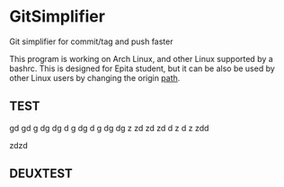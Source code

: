 # GitSimplifier

Git simplifier for commit/tag and push faster

This program is working on Arch Linux, and other Linux supported by a bashrc.
This is designed for Epita student, but it can be also be used by other Linux users by changing the origin [path](DEUXTEST).


## TEST

gd
gd
g
dg
dg
d
g
dg
d
g
dg
dg
z
zd
zd
zd
d
z
d
z
zdd

zdzd

## DEUXTEST

